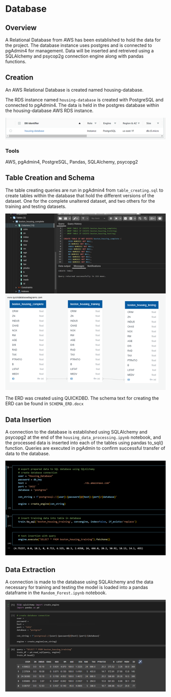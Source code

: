 # Database
## Overview
A Relational Database from AWS has been established to hold the data for the project. The database instance uses postgres and is connected to pgAdmin4 for management. Data will be inserted and retreived using a SQLAlchemy and psycop2g connection engine along with pandas functions.

## Creation

An AWS Relational Database is created named housing-database.

The RDS instance named `housing-database` is created with PostgreSQL and connected to pgAdmin4. The data is held in the postgres database within the housing-database AWS RDS instance.

![aws_png](https://github.com/TBrickey/Project_One/blob/Jacob/Database/Resources/aws_png.png)

### Tools
AWS, pgAdmin4, PostgreSQL, Pandas, SQLAlchemy, psycopg2


## Table Creation and Schema
The table creating queries are run in pgAdmin4 from `table_creating.sql` to create tables within the database that hold the different versions of the dataset. One for the complete unaltered dataset, and two others for the training and testing datasets.

![pg_insert_png](https://github.com/TBrickey/Project_One/blob/Jacob/Database/Resources/sql_insert_png.png)
![ERD_png](https://github.com/TBrickey/Project_One/blob/Jacob/Database/QuickDBD-Housing_ERD.png)

The ERD was created using QUICKDBD. The schema text for creating the ERD can be found in `SCHEMA_ERD.docx`


## Data Insertion
A connection to the database is established using SQLAlchemy and psycopg2 at the end of the `housing_data_processing.ipynb` notebook, and the processed data is inserted into each of the tables using pandas to_sql() function.
Queries are executed in pgAdmin to confirm successful transfer of data to the database.

![insertion_png](https://github.com/TBrickey/Project_One/blob/Jacob/Database/Resources/insert_alchemy.png)

## Data Extraction
A connection is made to the database using SQLAlchemy and the data necessary for training and testing the model is loaded into a pandas dataframe in the `Random_Forest.ipynb` notebook.

![extraction_png](https://github.com/TBrickey/Project_One/blob/Jacob/Database/Resources/colab_extraction.png)